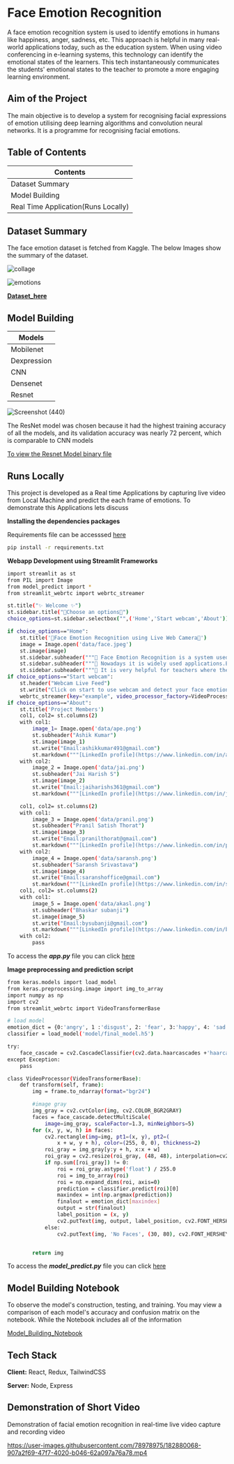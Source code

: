 
# Face Emotion Recognition

A face emotion recognition system is used to identify emotions in humans like happiness, anger, sadness, etc. This approach is helpful in many real-world applications today, such as the education system. When using video conferencing in e-learning systems, this technology can identify the emotional states of the learners. This tech instantaneously communicates the students' emotional states to the teacher to promote a more engaging learning environment.




## Aim of the Project

The main objective is to develop a system for recognising facial expressions of emotion utilising deep learning algorithms and convolution neural networks. It is a programme for recognising facial emotions.
## Table of Contents


| Contents        |
| ------------- |
| Dataset Summary      |
| Model Building    | 
| Real Time Application(Runs Locally) | 


## Dataset Summary

The face emotion dataset is fetched from Kaggle. The below Images show the summary of the dataset.

![collage](https://user-images.githubusercontent.com/78978975/182879453-04fc7bef-f6e9-4b8f-a1bd-efc5f37e63e3.jpg)

![emotions](https://user-images.githubusercontent.com/78978975/182879665-984e9d73-f6e3-4e47-a585-aa84d2d15f31.png)


[**Dataset_here**](https://www.kaggle.com/datasets/deadskull7/fer2013)

## Model Building


| Models        |
| ------------- |
| Mobilenet   |
|  Dexpression   | 
|  CNN| 
|Densenet|
|Resnet|

![Screenshot (440)](https://user-images.githubusercontent.com/78978975/182879973-b9718377-bb94-47f7-820e-cc5636fcea18.png)

The ResNet model was chosen because it had the highest training accuracy of all
the models, and its validation accuracy was nearly 72 percent, which is
comparable to CNN models


[To view the Resnet Model binary file](https://github.com/Jaiharish-passion07/Facial_emotion_capstone_project_final/tree/master/model)
## Runs Locally

This project is developed as a Real time Applications by capturing live video from Local Machine 
and predict the each frame of emotions. To demonstrate this Applications lets discuss

**Installing the dependencies packages**

Requirements file can be accesssed [here](https://github.com/Jaiharish-passion07/Facial_emotion_capstone_project_final/blob/master/requirements.txt)


```bash
pip install -r requirements.txt

```
**Webapp Development using Streamlit Frameworks**


```bash
import streamlit as st
from PIL import Image
from model_predict import *
from streamlit_webrtc import webrtc_streamer

st.title("✨ Welcome ✨")
st.sidebar.title("🎇Choose an options🎇")
choice_options=st.sidebar.selectbox("",('Home','Start webcam','About'))

if choice_options=="Home":
    st.title('👨Face Emotion Recognition using Live Web Camera👩')
    image = Image.open('data/face.jpeg')
    st.image(image)
    st.sidebar.subheader("""💎 Face Emotion Recognition is a system used to detect the emotions from face.""")
    st.sidebar.subheader("""💎 Nowadays it is widely used applications.Eg: In zoom meeting we can able to detect the student emotion.""")
    st.sidebar.subheader("""💎 It is very helpful for teachers where they can able to teach based on their students emotion and make class more interactive.""")
if choice_options=="Start webcam":
    st.header("Webcam Live Feed")
    st.write("Click on start to use webcam and detect your face emotion")
    webrtc_streamer(key="example", video_processor_factory=VideoProcessor)
if choice_options=="About":
    st.title('Project Members')
    col1, col2= st.columns(2)
    with col1:
        image_1= Image.open('data/ape.png')
        st.subheader("Ashik Kumar")
        st.image(image_1)
        st.write("Email:ashikkumar491@gmail.com")
        st.markdown("""[LinkedIn profile](https://www.linkedin.com/in/ashik-kumar-94a06a207)""")
    with col2:
        image_2 = Image.open('data/jai.png')
        st.subheader("Jai Harish S")
        st.image(image_2)
        st.write("Email:jaiharishs361@gmail.com")
        st.markdown("""[LinkedIn profile](https://www.linkedin.com/in/jai-harish-s-64b1b01ab)""")

    col1, col2= st.columns(2)
    with col1:
        image_3 = Image.open('data/pranil.png')
        st.subheader("Pranil Satish Thorat")
        st.image(image_3)
        st.write("Email:pranilthorat@gmail.com")
        st.markdown("""[LinkedIn profile](https://www.linkedin.com/in/pranil-thorat-834361216)""")
    with col2:
        image_4 = Image.open('data/saransh.png')
        st.subheader("Saransh Srivastava")
        st.image(image_4)
        st.write("Email:saranshoffice@gmail.com")
        st.markdown("""[LinkedIn profile](https://www.linkedin.com/in/saranshsrivastava13)""")
    col1, col2= st.columns(2)
    with col1:
        image_5 = Image.open('data/akasl.png')
        st.subheader("Bhaskar subanji")
        st.image(image_5)
        st.write("Email:bysubanji@gmail.com")
        st.markdown("""[LinkedIn profile](https://www.linkedin.com/in/bysubanji)""")
    with col2:
        pass

```
To access the ***app.py*** file you can click [here](https://github.com/Jaiharish-passion07/Facial_emotion_capstone_project_final/blob/master/app.py)

**Image preprocessing and prediction script**

```bash
from keras.models import load_model
from keras.preprocessing.image import img_to_array
import numpy as np
import cv2
from streamlit_webrtc import VideoTransformerBase

# load model
emotion_dict = {0:'angry', 1 :'disgust', 2: 'fear', 3:'happy', 4: 'sad',5:'suprise',6:'neutral'}
classifier = load_model('model/final_model.h5')

try:
    face_cascade = cv2.CascadeClassifier(cv2.data.haarcascades +'haarcascade_frontalface_default.xml')
except Exception:
    pass

class VideoProcessor(VideoTransformerBase):
    def transform(self, frame):
        img = frame.to_ndarray(format="bgr24")

        #image gray
        img_gray = cv2.cvtColor(img, cv2.COLOR_BGR2GRAY)
        faces = face_cascade.detectMultiScale(
            image=img_gray, scaleFactor=1.3, minNeighbors=5)
        for (x, y, w, h) in faces:
            cv2.rectangle(img=img, pt1=(x, y), pt2=(
                x + w, y + h), color=(255, 0, 0), thickness=2)
            roi_gray = img_gray[y:y + h, x:x + w]
            roi_gray = cv2.resize(roi_gray, (48, 48), interpolation=cv2.INTER_AREA)
            if np.sum([roi_gray]) != 0:
                roi = roi_gray.astype('float') / 255.0
                roi = img_to_array(roi)
                roi = np.expand_dims(roi, axis=0)
                prediction = classifier.predict(roi)[0]
                maxindex = int(np.argmax(prediction))
                finalout = emotion_dict[maxindex]
                output = str(finalout)
                label_position = (x, y)
                cv2.putText(img, output, label_position, cv2.FONT_HERSHEY_SIMPLEX, 1, (0, 255, 0), 2)
            else:
                cv2.putText(img, 'No Faces', (30, 80), cv2.FONT_HERSHEY_SIMPLEX, 1, (0, 255, 0), 2)


        return img

```

To access the ***model_predict.py*** file you can click [here](https://github.com/Jaiharish-passion07/Facial_emotion_capstone_project_final/blob/master/model_predict.py)


## Model Building Notebook

To observe the model's construction, testing, and training. You may view a comparison of each model's accuracy and confusion matrix on the notebook.
While the Notebook includes all of the information

[Model_Building_Notebook](https://github.com/Jaiharish-passion07/Facial_emotion_capstone_project_final/blob/master/Model_Notebooks/Team_Final_Face_Emotion_Recognition_Notebook.ipynb)


## Tech Stack

**Client:** React, Redux, TailwindCSS

**Server:** Node, Express


## Demonstration of Short Video

Demonstration of facial emotion recognition in real-time live video capture and recording video

https://user-images.githubusercontent.com/78978975/182880068-907a2f69-47f7-4020-b046-62a097a76a78.mp4

